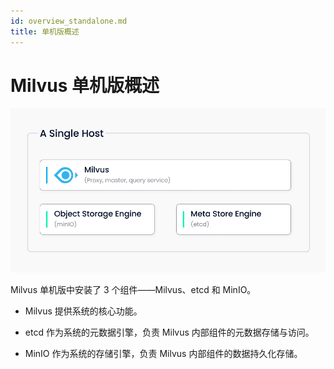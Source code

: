 ```yaml
---
id: overview_standalone.md
title: 单机版概述
---
```


# Milvus 单机版概述

![Milvus Standalone](../../../../assets/single_host.jpeg)

Milvus 单机版中安装了 3 个组件——Milvus、etcd 和 MinIO。

- Milvus 提供系统的核心功能。

- etcd 作为系统的元数据引擎，负责 Milvus 内部组件的元数据存储与访问。

- MinIO 作为系统的存储引擎，负责 Milvus 内部组件的数据持久化存储。


